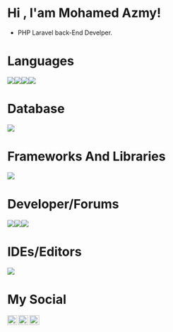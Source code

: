 # Hi , I'am Mohamed Azmy!
- PHP Laravel back-End Develper.

# Languages

<img src="https://img.shields.io/badge/php-%23777BB4.svg?style=for-the-badge&logo=php&logoColor=white" /><img src="https://img.shields.io/badge/c++-%2300599C.svg?style=for-the-badge&logo=c%2B%2B&logoColor=white" /><img src="https://img.shields.io/badge/html5-%23E34F26.svg?style=for-the-badge&logo=html5&logoColor=white" /><img src="https://img.shields.io/badge/css3-%231572B6.svg?style=for-the-badge&logo=css3&logoColor=white" />


# Database
<img src="https://img.shields.io/badge/mysql-%2300f.svg?style=for-the-badge&logo=mysql&logoColor=white" />

# Frameworks And Libraries

<img src="https://img.shields.io/badge/laravel-%23FF2D20.svg?style=for-the-badge&logo=laravel&logoColor=white" />

# Developer/Forums
<img src="https://img.shields.io/badge/Quora-%23B92B27.svg?style=for-the-badge&logo=Quora&logoColor=white" /><img src="https://img.shields.io/badge/Reddit-%23FF4500.svg?style=for-the-badge&logo=Reddit&logoColor=white" /><img src="https://img.shields.io/badge/-Stackoverflow-FE7A16?style=for-the-badge&logo=stack-overflow&logoColor=white" />

# IDEs/Editors

<img src="https://img.shields.io/badge/Visual%20Studio%20Code-0078d7.svg?style=for-the-badge&logo=visual-studio-code&logoColor=white" />

# My Social
<a href="https://www.linkedin.com/in/mohamed-azmy-44a1a4220/">
<img align="left" alt="Mohamed Azmy LinkdeIN" width="22px" src="https://camo.githubusercontent.com/d659d2bac00c01b42bffbae84bdc121e828b8fecd5b4949ffa2575f5d9e4a371/68747470733a2f2f63646e2e6a7364656c6976722e6e65742f6e706d2f73696d706c652d69636f6e734076332f69636f6e732f6c696e6b6564696e2e737667" data-canonical-src="https://cdn.jsdelivr.net/npm/simple-icons@v3/icons/linkedin.svg" style="max-width: 100%;"></a>
<a href="https://twitter.com/A7myMohamed">
<img align="left" alt="Mohamed Azmy | Twitter" width="22px" src="https://camo.githubusercontent.com/395dda360ae28377b7c3247581a88b20573883519c2be833cb64fbb37dcbcc1a/68747470733a2f2f63646e2e6a7364656c6976722e6e65742f6e706d2f73696d706c652d69636f6e734076332f69636f6e732f747769747465722e737667" data-canonical-src="https://cdn.jsdelivr.net/npm/simple-icons@v3/icons/twitter.svg" style="max-width: 100%;"></a>

<a href="https://www.facebook.com/profile.php?id=100012216099698"><img align="left" alt="Mohamed Azmy Facebook" width="22px" src="https://camo.githubusercontent.com/013ab4b8c0a14af1d626b6106c10a4ca83129f9b89d063db25612dcb88740bc5/68747470733a2f2f63646e2e6a7364656c6976722e6e65742f6e706d2f73696d706c652d69636f6e734076332f69636f6e732f66616365626f6f6b2e737667" data-canonical-src="https://cdn.jsdelivr.net/npm/simple-icons@v3/icons/facebook.svg" style="max-width: 100%;"></a>
